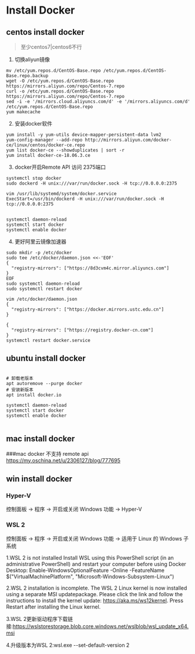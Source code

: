 
# Install Docker


## centos install docker
> 至少centos7|centos6不行



1. 切换aliyun镜像
```
mv /etc/yum.repos.d/CentOS-Base.repo /etc/yum.repos.d/CentOS-Base.repo.backup
wget -O /etc/yum.repos.d/CentOS-Base.repo https://mirrors.aliyun.com/repo/Centos-7.repo
curl -o /etc/yum.repos.d/CentOS-Base.repo https://mirrors.aliyun.com/repo/Centos-7.repo
sed -i -e '/mirrors.cloud.aliyuncs.com/d' -e '/mirrors.aliyuncs.com/d' /etc/yum.repos.d/CentOS-Base.repo
yum makecache

``` 
2. 安装docker软件

```
yum install -y yum-utils device-mapper-persistent-data lvm2
yum-config-manager --add-repo http://mirrors.aliyun.com/docker-ce/linux/centos/docker-ce.repo
yum list docker-ce --showduplicates | sort -r
yum install docker-ce-18.06.3.ce

```




3. docker开启Remote API 访问 2375端口
```
systemctl stop docker
sudo dockerd -H unix:///var/run/docker.sock -H tcp://0.0.0.0:2375

vim /usr/lib/systemd/system/docker.service
ExecStart=/usr/bin/dockerd -H unix:///var/run/docker.sock -H tcp://0.0.0.0:2375


systemctl daemon-reload
systemctl start docker
systemctl enable docker
```

4. 更好阿里云镜像加速器

```
sudo mkdir -p /etc/docker
sudo tee /etc/docker/daemon.json <<-'EOF'
{
  "registry-mirrors": ["https://8d3cvm4c.mirror.aliyuncs.com"]
}
EOF
sudo systemctl daemon-reload
sudo systemctl restart docker

vim /etc/docker/daemon.json
{
  "registry-mirrors": ["https://docker.mirrors.ustc.edu.cn"]
}

{
  "registry-mirrors": ["https://registry.docker-cn.com"]
}
systemctl restart docker.service
```


## ubuntu install docker

```

# 卸载老版本
apt autoremove --purge docker
# 安装新版本
apt install docker.io

systemctl daemon-reload
systemctl start docker
systemctl enable docker


```



## mac install docker

###mac docker 不支持 remote api 
https://my.oschina.net/u/2306127/blog/777695




## win install docker


### Hyper-V
控制面板 -> 程序 -> 开启或关闭 Windows 功能 -> Hyper-V

### WSL 2
控制面板 -> 程序 -> 开启或关闭 Windows 功能 -> 适用于 Linux 的 Windows 子系统


1.WSL 2 is not installed
Install WSL using this PowerShell script (in an administrative PowerShell) and restart your computer before using Docker Desktop:
Enable-WindowsOptionalFeature -Online -FeatureName $("VirtualMachinePlatform", "Microsoft-Windows-Subsystem-Linux")


2.WSL 2 installation is incomplete.
The WSL 2 Linux kernel is now installed using a separate MSI updatepackage. 
Please click the link and follow the instructions to install the kernel update: https://aka.ms/ws12kernel.
Press Restart after installing the Linux kernel.


3.WSL 2更新驱动程序下载链接:https://wslstorestorage.blob.core.windows.net/wslblob/wsl_update_x64.msi

4.升级版本为WSL 2:wsl.exe --set-default-version 2

